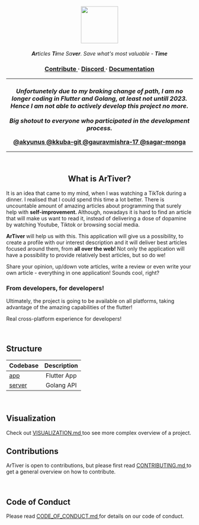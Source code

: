<h1 align="center"> 
  <img src="https://cdn.discordapp.com/attachments/758015366545801267/853419305794273310/Photo_1623541349983.png" width="100">
</h1>

<p align="center"> <i> <b>Ar</b>ticles <b>Ti</b>me Sa<b>ver</b>. Save what's most valuable - <b> Time </b> </i> </p>

<h3 align="center">
  <a href="https://github.com/wzslr321/artiver/blob/main/CONTRIBUTING.md"> Contribute </a> 
  <span> · </span>
  <a href="https://discord.gg/NqsCHwFFnQ"> Discord </a>
  <span> · </span>
  <a href="https://github.com/wzslr321/artiver/blob/main/DOCUMENTATION.md"> Documentation </a>

---
  
  
<h3 align="center"> 
  <i> Unfortunetely due to my braking change of path, I am no longer coding in Flutter and Golang, at least not untill 2023. Hence I am not able to actively develop this project no more. <br> <br> <b> Big shotout to everyone who participated in the development process. </b> </i> <br> 

  <a href="https://github.com/akyunus"> @akyunus </a> <a href="https://github.com/kkuba-git">  @kkuba-git </a> <a href="https://github.com/gauravmishra-17"> @gauravmishra-17 </a> <a href="https://github.com/sagar-monga"> @sagar-monga  </a>
  </h4>
  
---
  
<br>
  
  <h2 align="center"> What is ArTiver? </h2>

It is an idea that came to my mind, when I was watching a TikTok during a dinner. I realised that
I could spend this time a lot better. There is uncountable amount of amazing articles about 
programming that surely help with <b> self-improvement. </b> Although, nowadays it is hard to
find an article that will make us want to read it, instead of delivering a dose of dopamine by 
watching Youtube, Tiktok or browsing social media. 

<b> ArTiver </b> will help us with this. This application will give us a possibility,
to create a profile with our interest description and it will deliver best articles focused around them,
from <b> all over the web! </b>
Not only the application will have a possibility to provide relatively best articles, but so do we!

Share your opinion, up/down vote articles, write a review or even write your own article -
everything in one application! Sounds cool, right?

<h3> From developers, for developers! </h3>
  
Ultimately, the project is going to be available on all platforms, taking advantage of the amazing capabilities of the flutter!
  
Real cross-platform experience for developers!

<br>  

## Structure

| Codebase              |        Description        |
| :-------------------- | :-----------------------: |
| [app](app)            |        Flutter App        |
| [server](server)      |        Golang API         |

<br>  
  
## Visualization
  Check out <a href="https://github.com/wzslr321/artiver/blob/main/VISUALIZATION.md"> VISUALIZATION.md </a> too see more complex
overview of a project.
  
## Contributions
  ArTiver is open to contributions, but please first read <a href="https://github.com/wzslr321/artiver/blob/main/CONTRIBUTING.md"> CONTRIBUTING.md </a> to get
a general overview on how to contribute.
  
<br>  
  
## Code of Conduct
  Please read <a href="https://github.com/wzslr321/artiver/blob/main/CODE_OF_CONDUCT.md"> CODE_OF_CONDUCT.md </a> for details on our code of conduct.

